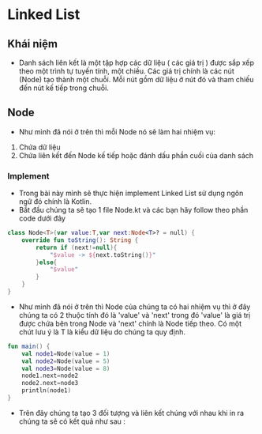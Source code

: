 # Linked List
## Khái niệm
- Danh sách liên kết là một tập hợp các dữ liệu ( các giá trị ) được sắp xếp theo một trình tự tuyến tính, một chiều. Các giá trị chính là các nút (Node) tạo thành một chuỗi. Mỗi nút gồm dữ liệu ở nút đó và tham chiếu đến nút kế tiếp trong chuỗi.
## Node
- Như mình đã nói ở trên thì mỗi Node nó sẽ làm hai nhiệm vụ: 
1. Chứa dữ liệu
2. Chứa liên kết đến Node kế tiếp hoặc đánh dấu phần cuối của danh sách

### Implement
- Trong bài này mình sẽ thực hiện implement Linked List sử dụng ngôn ngữ đó chính là Kotlin. 
- Bắt đầu chúng ta sẽ tạo 1 file Node.kt và các bạn hãy follow theo phần code dưới đây
``` kotlin
class Node<T>(var value:T,var next:Node<T>? = null) {
    override fun toString(): String {
        return if (next!=null){
            "$value -> ${next.toString()}"
        }else{
            "$value"
        }
    }
}
```
- Như mình đã nói ở trên thì Node của chúng ta có hai nhiệm vụ thì ở đây chúng ta có 2 thuộc tính đó là 'value' và 'next' trong đó 'value' là giá trị được chứa bên trong Node và 'next' chính là Node tiếp theo. Có một chút lưu ý là T là kiểu dữ liệu do chúng ta quy định.

```kotlin
fun main() {
    val node1=Node(value = 1)
    val node2=Node(value = 5)
    val node3=Node(value = 8)
    node1.next=node2
    node2.next=node3
    println(node1)
}
```
- Trên đây chúng ta tạo 3 đối tượng và liên kết chúng với nhau khi in ra chúng ta sẽ có kết quả như sau :
```
```
